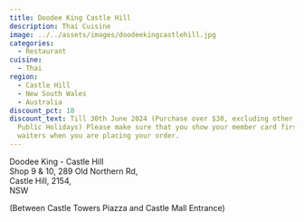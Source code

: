 ```yaml
---
title: Doodee King Castle Hill
description: Thai Cuisine
image: ../../assets/images/doodeekingcastlehill.jpg
categories:
  - Restaurant
cuisine:
  - Thai
region:
  - Castle Hill
  - New South Wales
  - Australia
discount_pct: 10
discount_text: Till 30th June 2024 (Purchase over $30, excluding other offer and
  Public Holidays) Please make sure that you show your member card first to the
  waiters when you are placing your order.
---
```

Doodee King - Castle Hill\
Shop 9 & 10, 289 Old Northern Rd,\
Castle Hill, 2154,\
NSW

(Between Castle Towers Piazza and Castle Mall Entrance)
